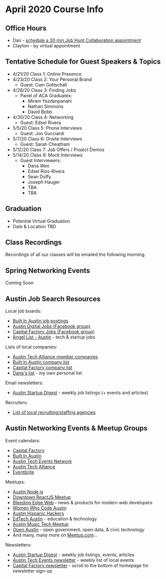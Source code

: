 # April 2020 Course Info

## Office Hours

* Dan - [schedule a 30 min Job Hunt Collaboration appointment](https://acaappointment.as.me/job-collab-with-dan)
* Clayton - by virtual appointment

## Tentative Schedule for Guest Speakers & Topics

<!-- * Jan 14: ACA alumni panel
* Jan 16: Networking & ACA alumni network
* Jan 23: Whiteboarding & technical interview practice
* Jan 28: Microsoft LEAP webinar (tentative)
* Jan 30: Mock interviews -->

* 4/21/20 Class 1: Online Presence
* 4/23/20 Class 2: Your Personal Brand
  * Guest: Cam Gottschall
* 4/28/20 Class 3: Finding Jobs
  * Panel of ACA Graduates:
    * Miram Yazdanpanahi
    * Nathan Simmons
    * David Bobb
* 4/30/20 Class 4: Networking
  * Guest: Edsel Rivera
* 5/5/20 Class 5: Phone Interviews
  * Guest: Jon Gucciardi
* 5/7/20 Class 6: Onsite Interviews
  * Guest: Sarah Cheatham
* 5/12/20 Class 7: Job Offers / Project Demos
* 5/14/20 Class 8: Mock Interviews
  * Guest Interviewers:
    * Dana Wen
    * Edsel Rios-Rivera
    * Sean Duffy
    * Joseph Hauger
    * TBA
    * TBA

## Graduation

* Potential Virtual Graduation
* Date & Location TBD

<!-- 
**Saturday, February 1** at **Capital Factory**
* Morning & early afternoon: Grads ensure projects are fully hosted and practice demos
* 5:00 - 7:00 pm: Graduation & project demos (open to family, friends, and general public)

[RSVP for graduation here](https://www.eventbrite.com/e/austin-coding-academy-graduation-demo-day-capital-factory-2120-tickets-85840889411) -->

## Class Recordings

Recordings of all our classes will be emailed the following morning.

## Spring Networking Events

Coming Soon

<!-- **Saturday, January 10 @ 10:00am**<br/>
ACA Technical Interview Practice Session @ ACA North Campus (Highland)<br/>
<br/>
**Monday, January 13 @ 6:30pm**<br/>
[Women Who Code Austin: Hacking Hangout](https://www.meetup.com/Women-Who-Code-Austin/) (happens regularly)<br/>
<br/>
**Wednesday, January 15 @ 12:00pm**<br/>
[ATX Web Developer Lunch: Talk Tech @ Torchy’s Tacos](https://www.meetup.com/atx-web-lunch) (happens monthly)<br/>
<br/>
**Tuesday, January 21 @ 6:30pm**<br/>
[All the Ladies in Tech Happy Hour](https://www.eventbrite.com/e/all-the-ladies-in-tech-happy-hour-winter-edition-tickets-84699168493) (happens quarterly)<br/>
<br/>
**Wednesday, January 22 @ 7:00pm**<br/>
[Capital Factory Winter Job Fair](https://www.capitalfactory.com/event/winter-job-fair/)<br/>
<br/>
**Thursday, January 23 @ 6:30pm**<br/>
[Angular Austin Meetup](https://www.meetup.com/AngularATX/) (happens monthly)<br/>
<br/>
**Tuesday, January 28 @ 6:00pm**<br/>
[Downtown ReactJS Meetup](https://www.meetup.com/ReactJS-ATX/) (happens monthly)<br/>
<br/>
**Wednesday, January 29 @ 6:00pm**<br/>
[Big Ass Social Happy Hour](https://www.eventbrite.com/e/big-ass-social-happy-hour-registration-89136659147) (happens monthly)<br/> -->

## Austin Job Search Resources

Local job boards:
* [Built In Austin job postings](https://www.builtinaustin.com/jobs)
* [Austin Digital Jobs (Facebook group)](https://www.facebook.com/groups/austindigitaljobs/)
* [Capital Factory Jobs (Facebook group)](https://www.facebook.com/groups/capitalfactoryjobs/)
* [Angel List - Austin](https://angel.co/austin/jobs) - tech & startup jobs

Lists of local companies:
* [Austin Tech Alliance member companies](https://www.austintech.org/members)
* [Built In Austin company list](https://www.builtinaustin.com/companies)
* [Capital Factory company list](https://www.capitalfactory.com/portfolio/)
* [Dana's list](https://docs.google.com/document/d/1VgM9reklHh0PT6L6f7u8XJclV9Sg8sesnq3cu1DYxBo/edit?usp=sharing) - my own personal list

Email newsletters:
* [Austin Startup Digest](https://www.startupdigest.com/digests/austin) - weekly job listings (+ events and articles)

Recruiters:
* [List of local recruiting/staffing agencies](https://www.builtinaustin.com/2018/10/24/23-austin-recruiting-firms-and-staffing-agencies-finding-right-fit)

## Austin Networking Events & Meetup Groups

Event calendars:
* [Capital Factory](https://www.capitalfactory.com/events/)
* [Built In Austin](https://www.builtinaustin.com/events)
* [Austin Tech Events Network](https://techeventsnetwork.com/cities/austin/)
* [Austin Tech Alliance](https://www.austintech.org/events/)
* [Eventbrite](https://www.eventbrite.com/d/tx--austin/events/)

Meetups:
* [Austin Node.js](https://www.meetup.com/austinnodejs/)
* [Downtown ReactJS Meetup](https://www.meetup.com/ReactJS-ATX/)
* [Bleeding Edge Web](https://www.meetup.com/bleeding-edge-web/) - news & products for modern web developers
* [Women Who Code Austin](https://www.meetup.com/Women-Who-Code-Austin/)
* [Austin Hispanic Hackers](https://www.meetup.com/Austin-Hispanic-Hackers-Meetup/)
* [EdTech Austin](https://www.meetup.com/edtechaustin/) - education & technology
* [Austin Music Tech Meetup](https://www.meetup.com/Austin-Music-Tech-Meetup/)
* [Open Austin](https://www.meetup.com/Open-Austin/) - open government, open data, & civic technology
* And many, many more on [Meetup.com](https://www.meetup.com/)...

Newsletters:
* [Austin Startup Digest](https://www.startupdigest.com/digests/austin) - weekly job listings, events, articles
* [Austin Tech Events newsletter](https://techeventsnetwork.com/cities/austin/) - weekly list of local events
* [Capital Factory newsletter](https://www.capitalfactory.com/) - scroll to the bottom of homepage for newsletter sign-up
